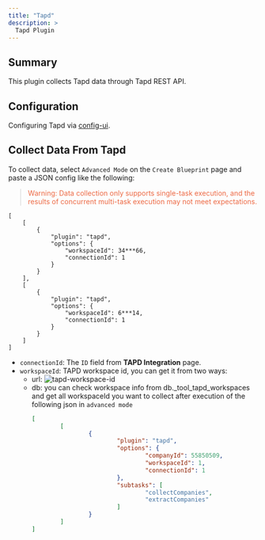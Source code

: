 ```yaml
---
title: "Tapd"
description: >
  Tapd Plugin
---
```


## Summary

This plugin collects Tapd data through Tapd REST API. 

## Configuration
Configuring Tapd via [config-ui](/UserManuals/ConfigUI/Tapd.md).

## Collect Data From Tapd

To collect data, select `Advanced Mode` on the `Create Blueprint` page and paste a JSON config like the following:

> <font color="#ED6A45">Warning: Data collection only supports single-task execution, and the results of concurrent multi-task execution may not meet expectations.</font>

```
[
    [
        {
            "plugin": "tapd",
            "options": {
                "workspaceId": 34***66,
                "connectionId": 1
            }
        }
    ],
    [
        {
            "plugin": "tapd",
            "options": {
                "workspaceId": 6***14,
                "connectionId": 1
            }
        }
    ]
]
```

- `connectionId`: The `ID` field from **TAPD Integration** page.
- `workspaceId`: TAPD workspace id, you can get it from two ways: 
  - url: ![tapd-workspace-id](/img/ConfigUI/tapd-find-workspace-id.png) 
  - db: you can check workspace info from db._tool_tapd_workspaces and get all workspaceId you want to collect after execution of the following json in `advanced mode` 
    ```json
    [
            [
                    {
                            "plugin": "tapd",
                            "options": {
                                    "companyId": 55850509,
                                    "workspaceId": 1,
                                    "connectionId": 1
                            },
                            "subtasks": [
                                    "collectCompanies",
                                    "extractCompanies"
                            ]
                    }
            ]
    ]
    ```

